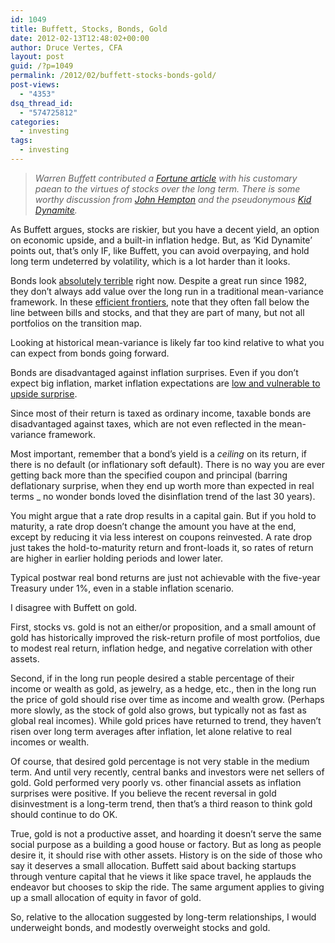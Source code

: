 ```yaml
---
id: 1049
title: Buffett, Stocks, Bonds, Gold
date: 2012-02-13T12:48:02+00:00
author: Druce Vertes, CFA
layout: post
guid: /?p=1049
permalink: /2012/02/buffett-stocks-bonds-gold/
post-views:
  - "4353"
dsq_thread_id:
  - "574725812"
categories:
  - investing
tags:
  - investing
---
```

> *Warren Buffett contributed a [Fortune article](http://finance.fortune.cnn.com/2012/02/09/warren-buffett-berkshire-shareholder-letter/?section=money_topstories&utm_source=feedburner&utm_medium=feed&utm_campaign=Feed%3A+rss%2Fmoney_topstories+(Top+Stories)) with his customary paean to the virtues of stocks over the long term. There is some worthy discussion from [John Hempton](http://brontecapital.blogspot.com/2012/02/stocks-you-can-fondle-them-and-they.html) and the pseudonymous [Kid Dynamite](http://kiddynamitesworld.com/buffett-waxes-poetic-on-gold-and-other-asset-classes/).*
<!--more-->

  
As Buffett argues, stocks are riskier, but you have a decent yield, an option on economic upside, and a built-in inflation hedge. But, as ‘Kid Dynamite’ points out, that’s only IF, like Buffett, you can avoid overpaying, and hold long term undeterred by volatility, which is a lot harder than it looks.

Bonds look [absolutely terrible](http://www.cbsnews.com/8301-505123_162-57373079/jeremy-granthams-investing-strategies-for-2012) right now. Despite a great run since 1982, they don’t always add value over the long run in a traditional mean-variance framework. In these [efficient frontiers](/2012/01/are-long-term-asset-class-relationships-stable/), note that they often fall below the line between bills and stocks, and that they are part of many, but not all portfolios on the transition map. 

Looking at historical mean-variance is likely far too kind relative to what you can expect from bonds going forward. 

Bonds are disadvantaged against inflation surprises. Even if you don’t expect big inflation, market inflation expectations are [low and vulnerable to upside surprise](http://www.clevelandfed.org/research/data/inflation_expectations/index.cfm). 

Since most of their return is taxed as ordinary income, taxable bonds are disadvantaged against taxes, which are not even reflected in the mean-variance framework. 

Most important, remember that a bond’s yield is a _ceiling_ on its return, if there is no default (or inflationary soft default). There is no way you are ever getting back more than the specified coupon and principal (barring deflationary surprise, when they end up worth more than expected in real terms _ no wonder bonds loved the disinflation trend of the last 30 years). 

You might argue that a rate drop results in a capital gain. But if you hold to maturity, a rate drop doesn’t change the amount you have at the end, except by reducing it via less interest on coupons reinvested. A rate drop just takes the hold-to-maturity return and front-loads it, so rates of return are higher in earlier holding periods and lower later.

Typical postwar real bond returns are just not achievable with the five-year Treasury under 1%, even in a stable inflation scenario.

I disagree with Buffett on gold. 

First, stocks vs. gold is not an either/or proposition, and a small amount of gold has historically improved the risk-return profile of most portfolios, due to modest real return, inflation hedge, and negative correlation with other assets.

Second, if in the long run people desired a stable percentage of their income or wealth as gold, as jewelry, as a hedge, etc., then in the long run the price of gold should rise over time as income and wealth grow. (Perhaps more slowly, as the stock of gold also grows, but typically not as fast as global real incomes). While gold prices have returned to trend, they haven’t risen over long term averages after inflation, let alone relative to real incomes or wealth. 

Of course, that desired gold percentage is not very stable in the medium term. And until very recently, central banks and investors were net sellers of gold. Gold performed very poorly vs. other financial assets as inflation surprises were positive. If you believe the recent reversal in gold disinvestment is a long-term trend, then that’s a third reason to think gold should continue to do OK.

True, gold is not a productive asset, and hoarding it doesn’t serve the same social purpose as a building a good house or factory. But as long as people desire it, it should rise with other assets. History is on the side of those who say it deserves a small allocation. Buffett said about backing startups through venture capital that he views it like space travel, he applauds the endeavor but chooses to skip the ride. The same argument applies to giving up a small allocation of equity in favor of gold.

So, relative to the allocation suggested by long-term relationships, I would underweight bonds, and modestly overweight stocks and gold.
